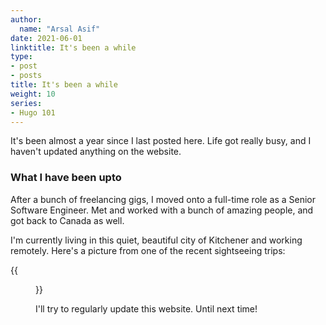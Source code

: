 ```yaml
---
author:
  name: "Arsal Asif"
date: 2021-06-01
linktitle: It's been a while
type:
- post
- posts
title: It's been a while
weight: 10
series:
- Hugo 101
---
```



It's been almost a year since I last posted here. Life got really busy, and I haven't updated anything on the website.

### What I have been upto
After a bunch of freelancing gigs, I moved onto a full-time role as a Senior Software Engineer. Met and worked with a bunch of amazing people, and got back to Canada as well.

I'm currently living in this quiet, beautiful city of Kitchener and working remotely. Here's a picture from one of the recent sightseeing trips:

{{<figure src="/img/lake.jpg" width="500">}}


I'll try to regularly update this website. Until next time!
